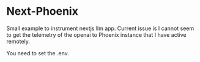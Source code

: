 # Next-Phoenix

Small example to instrument nextjs llm app. Current issue is I cannot seem to get the telemetry of the openai to Phoenix instance that I have active remotely.

You need to set the .env.
